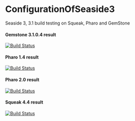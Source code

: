 ConfigurationOfSeaside3
=======================

Seaside 3, 3.1 build testing on Squeak, Pharo and GemStone



#### Gemstone 3.1.0.4 result
[![Build Status](https://travis-ci.org/pdebruic/ConfigurationOfSeaside3.png?branch=gemstone3104)](https://travis-ci.org/pdebruic/ConfigurationOfSeaside3)

#### Pharo 1.4 result
[![Build Status](https://travis-ci.org/pdebruic/ConfigurationOfSeaside3.png?branch=pharo1.4)](https://travis-ci.org/pdebruic/ConfigurationOfSeaside3)

#### Pharo 2.0 result
[![Build Status](https://travis-ci.org/pdebruic/ConfigurationOfSeaside3.png?branch=pharo2.0)](https://travis-ci.org/pdebruic/ConfigurationOfSeaside3)

#### Squeak 4.4 result

[![Build Status](https://travis-ci.org/pdebruic/ConfigurationOfSeaside3.png?branch=squeak)](https://travis-ci.org/pdebruic/ConfigurationOfSeaside3)
